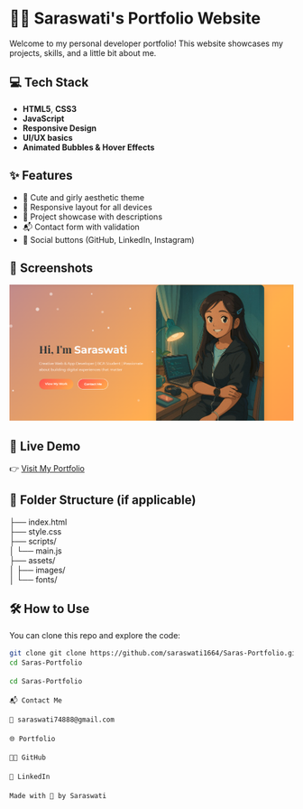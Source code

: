 # 💁‍♀️ Saraswati's Portfolio Website

Welcome to my personal developer portfolio! This website showcases my projects, skills, and a little bit about me.

## 💻 Tech Stack

- **HTML5**, **CSS3**
- **JavaScript**
- **Responsive Design**
- **UI/UX basics**
- **Animated Bubbles & Hover Effects**

## ✨ Features

- 🎀 Cute and girly aesthetic theme
- 📱 Responsive layout for all devices
- 📂 Project showcase with descriptions
- 📬 Contact form with validation
- 🔗 Social buttons (GitHub, LinkedIn, Instagram)

## 📸 Screenshots

![Portfolio Preview](/image/Screenshot1.png) <!-- Optional: replace with actual screenshot -->

## 📌 Live Demo

👉 [Visit My Portfolio](https://saras-portfolio-1.netlify.app/)

## 📁 Folder Structure (if applicable)

├── index.html  
├── style.css  
├── scripts/  
│   └── main.js  
├── assets/  
│   ├── images/  
│   └── fonts/



## 🛠️ How to Use

You can clone this repo and explore the code:

```bash
git clone git clone https://github.com/saraswati1664/Saras-Portfolio.git
cd Saras-Portfolio

cd Saras-Portfolio

📬 Contact Me

📧 saraswati74888@gmail.com

🌐 Portfolio

🧑‍💻 GitHub

💼 LinkedIn

Made with 💖 by Saraswati

